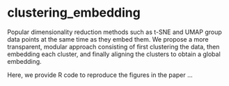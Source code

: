 # clustering_embedding

Popular dimensionality reduction methods such as t-SNE and UMAP group data points at the same time as they embed them. We propose a more transparent, modular approach consisting of first clustering the data, then embedding each cluster, and finally aligning the clusters to obtain a global embedding.

Here, we provide R code to reproduce the figures in the paper ... 


